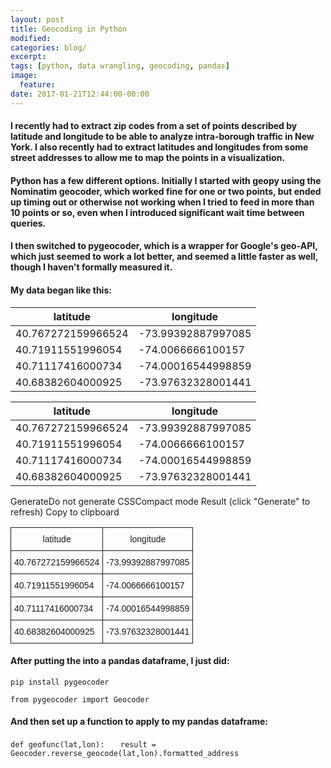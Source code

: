 ```yaml
---
layout: post
title: Geocoding in Python
modified:
categories: blog/
excerpt:
tags: [python, data wrangling, geocoding, pandas]
image:
  feature:
date: 2017-01-21T12:44:00-00:00
---
```




#### I recently had to extract zip codes from a set of points described by latitude and longitude to be able to analyze intra-borough traffic in New York. I also recently had to extract latitudes and longitudes from some street addresses to allow me to map the points in a visualization.


#### Python has a few different options. Initially I started with geopy using the Nominatim geocoder, which worked fine for one or two points, but ended up timing out or otherwise not working when I tried to feed in more than 10 points or so, even when I introduced significant wait time between queries.

#### I then switched to pygeocoder, which is a wrapper for Google's geo-API, which just seemed to work a lot better, and seemed a little faster as well, though I haven't formally measured it.

#### My data began like this:

| latitude            | longitude           |
|-------------------- |-------------------- |
| 40.767272159966524  | -73.99392887997085  |
| 40.71911551996054   | -74.0066666100157   |
| 40.71117416000734   | -74.00016544998859  |
| 40.68382604000925   | -73.97632328001441  |

| latitude           | longitude          |
|--------------------|--------------------|
| 40.767272159966524 | -73.99392887997085 |
| 40.71911551996054  | -74.0066666100157  |
| 40.71117416000734  | -74.00016544998859 |
| 40.68382604000925  | -73.97632328001441 |

 GenerateDo not generate CSSCompact mode
Result (click "Generate" to refresh) Copy to clipboard
<style type="text/css">
.tg  {border-collapse:collapse;border-spacing:0;}
.tg td{font-family:Arial, sans-serif;font-size:14px;padding:10px 5px;border-style:solid;border-width:1px;overflow:hidden;word-break:normal;}
.tg th{font-family:Arial, sans-serif;font-size:14px;font-weight:normal;padding:10px 5px;border-style:solid;border-width:1px;overflow:hidden;word-break:normal;}
.tg .tg-yw4l{vertical-align:top}
</style>
<table class="tg">
  <tr>
    <th class="tg-yw4l">latitude</th>
    <th class="tg-yw4l">longitude</th>
  </tr>
  <tr>
    <td class="tg-yw4l">40.767272159966524</td>
    <td class="tg-yw4l">-73.99392887997085</td>
  </tr>
  <tr>
    <td class="tg-yw4l">40.71911551996054</td>
    <td class="tg-yw4l">-74.0066666100157</td>
  </tr>
  <tr>
    <td class="tg-yw4l">40.71117416000734</td>
    <td class="tg-yw4l">-74.00016544998859</td>
  </tr>
  <tr>
    <td class="tg-yw4l">40.68382604000925</td>
    <td class="tg-yw4l">-73.97632328001441</td>
  </tr>
</table>

#### After putting the into a pandas dataframe, I just did:

`pip install pygeocoder`

`from pygeocoder import Geocoder`

#### And then set up a function to apply to my pandas dataframe:

`def geofunc(lat,lon):`
`   result = Geocoder.reverse_geocode(lat,lon).formatted_address`
